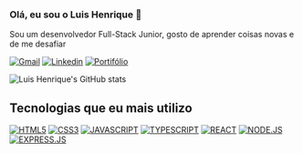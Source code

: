 ### Olá, eu sou o Luis Henrique 👋
Sou um desenvolvedor Full-Stack Junior, gosto de aprender coisas novas e de me desafiar


[![Gmail](https://img.shields.io/badge/Gmail-D14836?style=for-the-badge&logo=gmail&logoColor=white)](mailto:luishenriquemota21@gmail.com)
[![Linkedin](https://img.shields.io/badge/LinkedIn-0077B5?style=for-the-badge&logo=linkedin&logoColor=white)](https://www.linkedin.com/in/luis-henrique-mota-75a549193/)
[![Portifólio](https://img.shields.io/website?label=Portifólio&style=for-the-badge&url=https://portifolio-v2-luishenriquemota.vercel.app/)](https://portifolio-v2-luishenriquemota.vercel.app/)

![Luis Henrique's GitHub stats](https://github-readme-stats.vercel.app/api?username=luishenriquemota&show_icons=true&theme=radical)

<!-- [![Top Langs](https://github-readme-stats.vercel.app/api/top-langs/?username=luishenriquemota&layout=compact)](https://github.com/anuraghazra/github-readme-stats) -->

## Tecnologias que eu mais utilizo

[![HTML5](https://img.shields.io/badge/HTML5-E34F26?style=for-the-badge&logo=html5&logoColor=white)]()
[![CSS3](https://img.shields.io/badge/CSS3-1572B6?style=for-the-badge&logo=css3&logoColor=white)]()
[![JAVASCRIPT](https://img.shields.io/badge/JavaScript-F7DF1E?style=for-the-badge&logo=javascript&logoColor=black)]()
[![TYPESCRIPT](https://img.shields.io/badge/TypeScript-007ACC?style=for-the-badge&logo=typescript&logoColor=white)]()
[![REACT](https://img.shields.io/badge/React-20232A?style=for-the-badge&logo=react&logoColor=61DAFB)]()
[![NODE.JS](https://img.shields.io/badge/Node.js-43853D?style=for-the-badge&logo=node.js&logoColor=white)]()
[![EXPRESS.JS](https://img.shields.io/badge/Express.js-404D59?style=for-the-badge)]()





